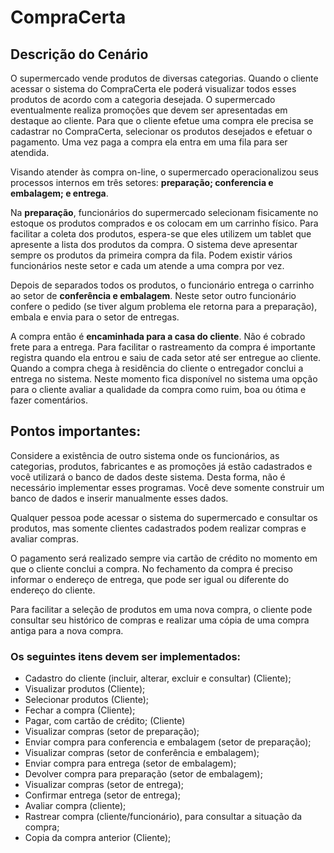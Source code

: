 # CompraCerta
 
## Descrição do Cenário
O supermercado vende produtos de diversas categorias. Quando o cliente acessar o sistema do CompraCerta ele poderá visualizar todos esses produtos de acordo com a categoria desejada. O supermercado eventualmente realiza promoções que devem ser apresentadas em destaque ao cliente. Para que o cliente efetue uma compra ele precisa se cadastrar no CompraCerta, selecionar os produtos desejados e efetuar o pagamento. Uma vez paga a compra ela entra em uma fila para ser atendida.

Visando atender às compra on-line, o supermercado operacionalizou seus processos internos em três setores: **preparação; conferencia e embalagem; e entrega**.

Na **preparação**, funcionários do supermercado selecionam fisicamente no estoque os produtos comprados e os colocam em um carrinho físico. Para facilitar a coleta
dos produtos, espera-se que eles utilizem um tablet que apresente a lista dos produtos da compra. O sistema deve apresentar sempre os produtos da primeira compra da fila. Podem existir vários funcionários neste setor e cada um atende a uma compra por vez.

Depois de separados todos os produtos, o funcionário entrega o carrinho ao setor de **conferência e embalagem**. Neste setor outro funcionário confere o pedido (se tiver algum problema ele retorna para a preparação), embala e envia para o setor de entregas.

A compra então é **encaminhada para a casa do cliente**. Não é cobrado frete para a entrega. Para facilitar o rastreamento da compra é importante registra quando ela entrou e saiu de cada setor até ser entregue ao cliente.
Quando a compra chega à residência do cliente o entregador conclui a entrega no sistema. Neste momento fica disponível no sistema uma opção para o cliente avaliar a qualidade da compra como ruim, boa ou ótima e fazer comentários.


## Pontos importantes:
Considere a existência de outro sistema onde os funcionários, as categorias, produtos, fabricantes e as promoções já estão cadastrados e você utilizará o banco de dados deste sistema. Desta forma, não é necessário implementar esses programas. Você deve somente construir um banco de dados e inserir manualmente esses dados.

Qualquer pessoa pode acessar o sistema do supermercado e consultar os produtos, mas somente clientes cadastrados podem realizar compras e avaliar compras.

O pagamento será realizado sempre via cartão de crédito no momento em que o cliente conclui a compra.
No fechamento da compra é preciso informar o endereço de entrega, que pode ser igual ou diferente do endereço do cliente.

Para facilitar a seleção de produtos em uma nova compra, o cliente pode consultar seu histórico de compras e realizar uma cópia de uma compra antiga para a nova compra.

### Os seguintes itens devem ser implementados:
- Cadastro do cliente (incluir, alterar, excluir e consultar) (Cliente);
- Visualizar produtos (Cliente);
- Selecionar produtos (Cliente);
- Fechar a compra (Cliente);
- Pagar, com cartão de crédito; (Cliente)
- Visualizar compras (setor de preparação);
- Enviar compra para conferencia e embalagem (setor de preparação);
- Visualizar compras (setor de conferência e embalagem);
- Enviar compra para entrega (setor de embalagem);
- Devolver compra para preparação (setor de embalagem);
- Visualizar compras (setor de entrega);
- Confirmar entrega (setor de entrega);
- Avaliar compra (cliente);
- Rastrear compra (cliente/funcionário), para consultar a situação da compra;
- Copia da compra anterior (Cliente);
